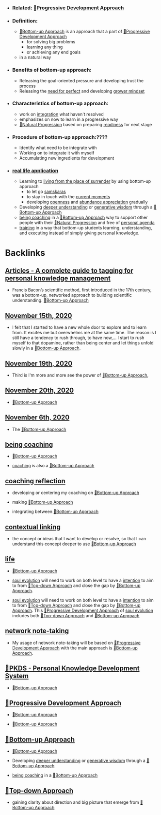 - ### Related: [🌱Progressive Development Approach](<🌱Progressive Development Approach.md>)
- ### Definition:
    - [🌲Bottom-up Approach](<🌲Bottom-up Approach.md>) is an approach that a part of [🌱Progressive Development Approach](<🌱Progressive Development Approach.md>)
        - for solving big problems
        - learning any thing
        - or achieving any end goals
    - in a natural way
- ### Benefits of bottom-up approach:
    - Releasing the goal-oriented pressure and developing trust the process
    - Releasing the [need for perfect](<need for perfect.md>) and developing [grower mindset](<grower mindset.md>)
- ### Characteristics of bottom-up approach:
    - work on [integration](<integration.md>) what haven't resolved
    - emphasizes on now to learn in a progressive way
    - [🌱Natural Progression](<🌱Natural Progression.md>) based on preparing [readiness](<readiness.md>) for next stage
- ### Procedure of bottom-up approach:????
    - Identify what need to be integrate with
    - Working on to integrate it with myself
    - Accumulating new ingredients for development
- ### [real life application](<real life application.md>)
    - Learning to [living from the place of surrender](<living from the place of surrender.md>) by using bottom-up approach
        - to let go [samskaras](<samskaras.md>)
        - to stay in touch with the [current moments](<current moments.md>)
        - developing [openness](<openness.md>) and [abundance appreciation](<abundance appreciation.md>) gradually
    - Developing [deeper understanding](<deeper understanding.md>) or [generative wisdom](<generative wisdom.md>) through a [🌲Bottom-up Approach](<🌲Bottom-up Approach.md>)
    - [being coaching](<being coaching.md>) in a [🌲Bottom-up Approach](<🌲Bottom-up Approach.md>) way to support other people with their [🌱Natural Progression](<🌱Natural Progression.md>) and free of [personal agenda](<personal agenda.md>)
    - [training](<training.md>) in a way that bottom-up students learning, understanding, and executing instead of simply giving personal knowledge.

# Backlinks
## [Articles - A complete guide to tagging for personal knowledge management](<Articles - A complete guide to tagging for personal knowledge management.md>)
- Francis Bacon’s scientific method, first introduced in the 17th century, was a bottom-up, networked approach to building scientific understanding. [🌲Bottom-up Approach](<🌲Bottom-up Approach.md>)

## [November 15th, 2020](<November 15th, 2020.md>)
- I felt that I started to have a new whole door to explore and to learn from. It excites me but overwhelms me at the same time. The reason is I still have a tendency to rush through, to have now,... I start to rush myself to that dopamine, rather than being center and let things unfold slowly in a [🌲Bottom-up Approach](<🌲Bottom-up Approach.md>).

## [November 19th, 2020](<November 19th, 2020.md>)
- Third is I'm more and more see the power of [🌲Bottom-up Approach](<🌲Bottom-up Approach.md>),

## [November 20th, 2020](<November 20th, 2020.md>)
- [🌲Bottom-up Approach](<🌲Bottom-up Approach.md>)

## [November 6th, 2020](<November 6th, 2020.md>)
- The [🌲Bottom-up Approach](<🌲Bottom-up Approach.md>)

## [being coaching](<being coaching.md>)
- [🌲Bottom-up Approach](<🌲Bottom-up Approach.md>)

- [coaching](<coaching.md>) is also a [🌲Bottom-up Approach](<🌲Bottom-up Approach.md>)

## [coaching reflection](<coaching reflection.md>)
- developing or centering my coaching on [🌲Bottom-up Approach](<🌲Bottom-up Approach.md>)

- making [🌲Bottom-up Approach](<🌲Bottom-up Approach.md>)

- integrating between [🌲Bottom-up Approach](<🌲Bottom-up Approach.md>)

## [contextual linking](<contextual linking.md>)
- the concept or ideas that I want to develop or resolve, so that I can understand this concept deeper to use [🌲Bottom-up Approach](<🌲Bottom-up Approach.md>)

## [life](<life.md>)
- [🌲Bottom-up Approach](<🌲Bottom-up Approach.md>)

- [soul evolution](<soul evolution.md>) will need to work on both level to have a [intention](<intention.md>) to aim to from [🌲Top-down Approach](<🌲Top-down Approach.md>) and close the gap by [🌲Bottom-up Approach](<🌲Bottom-up Approach.md>).

- [soul evolution](<soul evolution.md>) will need to work on both level to have a [intention](<intention.md>) to aim to from [🌲Top-down Approach](<🌲Top-down Approach.md>) and close the gap by [🌲Bottom-up Approach](<🌲Bottom-up Approach.md>). This [🌱Progressive Development Approach](<🌱Progressive Development Approach.md>) of [soul evolution](<soul evolution.md>) includes both [🌲Top-down Approach](<🌲Top-down Approach.md>) and [🌲Bottom-up Approach](<🌲Bottom-up Approach.md>)

## [network note-taking](<network note-taking.md>)
- My usage of network note-taking will be based on [🌱Progressive Development Approach](<🌱Progressive Development Approach.md>) with the main approach is [🌲Bottom-up Approach](<🌲Bottom-up Approach.md>).

## [🌱PKDS - Personal Knowledge Development System ](<🌱PKDS - Personal Knowledge Development System .md>)
- [🌲Bottom-up Approach](<🌲Bottom-up Approach.md>)

## [🌱Progressive Development Approach](<🌱Progressive Development Approach.md>)
- [🌲Bottom-up Approach](<🌲Bottom-up Approach.md>)

-  [🌲Bottom-up Approach](<🌲Bottom-up Approach.md>)

## [🌲Bottom-up Approach](<🌲Bottom-up Approach.md>)
- [🌲Bottom-up Approach](<🌲Bottom-up Approach.md>)

- Developing [deeper understanding](<deeper understanding.md>) or [generative wisdom](<generative wisdom.md>) through a [🌲Bottom-up Approach](<🌲Bottom-up Approach.md>)

- [being coaching](<being coaching.md>) in a [🌲Bottom-up Approach](<🌲Bottom-up Approach.md>)

## [🌲Top-down Approach](<🌲Top-down Approach.md>)
- gaining clarity about direction and big picture that emerge from [🌲Bottom-up Approach](<🌲Bottom-up Approach.md>)

